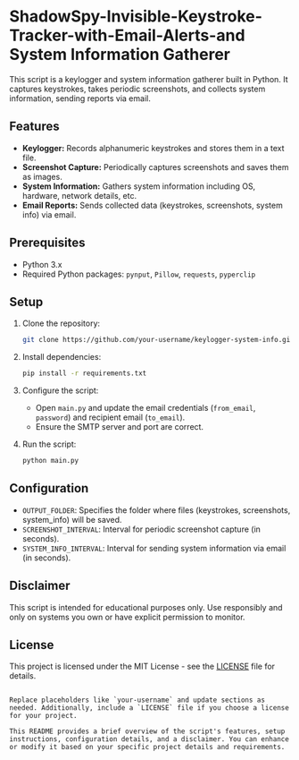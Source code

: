 # ShadowSpy-Invisible-Keystroke-Tracker-with-Email-Alerts-and System Information Gatherer


This script is a keylogger and system information gatherer built in Python. It captures keystrokes, takes periodic screenshots, and collects system information, sending reports via email.

## Features

- **Keylogger:** Records alphanumeric keystrokes and stores them in a text file.
- **Screenshot Capture:** Periodically captures screenshots and saves them as images.
- **System Information:** Gathers system information including OS, hardware, network details, etc.
- **Email Reports:** Sends collected data (keystrokes, screenshots, system info) via email.

## Prerequisites

- Python 3.x
- Required Python packages: `pynput`, `Pillow`, `requests`, `pyperclip`

## Setup

1. Clone the repository:

   ```bash
   git clone https://github.com/your-username/keylogger-system-info.git
   ```

2. Install dependencies:

   ```bash
   pip install -r requirements.txt
   ```

3. Configure the script:

   - Open `main.py` and update the email credentials (`from_email`, `password`) and recipient email (`to_email`).
   - Ensure the SMTP server and port are correct.

4. Run the script:

   ```bash
   python main.py
   ```

## Configuration

- `OUTPUT_FOLDER`: Specifies the folder where files (keystrokes, screenshots, system_info) will be saved.
- `SCREENSHOT_INTERVAL`: Interval for periodic screenshot capture (in seconds).
- `SYSTEM_INFO_INTERVAL`: Interval for sending system information via email (in seconds).

## Disclaimer

This script is intended for educational purposes only. Use responsibly and only on systems you own or have explicit permission to monitor.

## License

This project is licensed under the MIT License - see the [LICENSE](LICENSE) file for details.
```

Replace placeholders like `your-username` and update sections as needed. Additionally, include a `LICENSE` file if you choose a license for your project.

This README provides a brief overview of the script's features, setup instructions, configuration details, and a disclaimer. You can enhance or modify it based on your specific project details and requirements.
